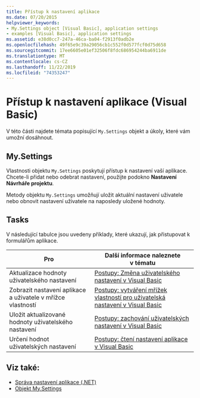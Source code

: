 ```yaml
---
title: Přístup k nastavení aplikace
ms.date: 07/20/2015
helpviewer_keywords:
- My.Settings object [Visual Basic], application settings
- examples [Visual Basic], application settings
ms.assetid: e38d0cc7-247a-46ca-ba04-f2913f0adb2e
ms.openlocfilehash: 49f65e9c39a29056cb1c552f0d577fcf0d75d658
ms.sourcegitcommit: 17ee6605e01ef32506f8fdc686954244ba6911de
ms.translationtype: MT
ms.contentlocale: cs-CZ
ms.lasthandoff: 11/22/2019
ms.locfileid: "74353247"
---
```

# <a name="accessing-application-settings-visual-basic"></a>Přístup k nastavení aplikace (Visual Basic)

V této části najdete témata popisující `My.Settings` objekt a úkoly, které vám umožní dosáhnout.  
  
## <a name="mysettings"></a>My.Settings  

 Vlastnosti objektu `My.Settings` poskytují přístup k nastavení vaší aplikace. Chcete-li přidat nebo odebrat nastavení, použijte podokno **Nastavení** **Návrháře projektu**.  
  
 Metody objektu `My.Settings` umožňují uložit aktuální nastavení uživatele nebo obnovit nastavení uživatele na naposledy uložené hodnoty.  
  
## <a name="tasks"></a>Tasks  

 V následující tabulce jsou uvedeny příklady, které ukazují, jak přistupovat k formulářům aplikace.  
  
|Pro|Další informace naleznete v tématu|  
|--------|---------|  
|Aktualizace hodnoty uživatelského nastavení|[Postupy: Změna uživatelského nastavení v Visual Basic](../../../../visual-basic/developing-apps/programming/app-settings/how-to-change-user-settings.md)|  
|Zobrazit nastavení aplikace a uživatele v mřížce vlastností|[Postupy: vytváření mřížek vlastností pro uživatelská nastavení v Visual Basic](../../../../visual-basic/developing-apps/programming/app-settings/how-to-create-property-grids-for-user-settings.md)|  
|Uložit aktualizované hodnoty uživatelského nastavení|[Postupy: zachování uživatelských nastavení v Visual Basic](../../../../visual-basic/developing-apps/programming/app-settings/how-to-persist-user-settings.md)|  
|Určení hodnot uživatelských nastavení|[Postupy: čtení nastavení aplikace v Visual Basic](../../../../visual-basic/developing-apps/programming/app-settings/how-to-read-application-settings.md)|  
  
## <a name="see-also"></a>Viz také:

- [Správa nastavení aplikace (.NET)](/visualstudio/ide/managing-application-settings-dotnet)
- [Objekt My.Settings](../../../../visual-basic/language-reference/objects/my-settings-object.md)
